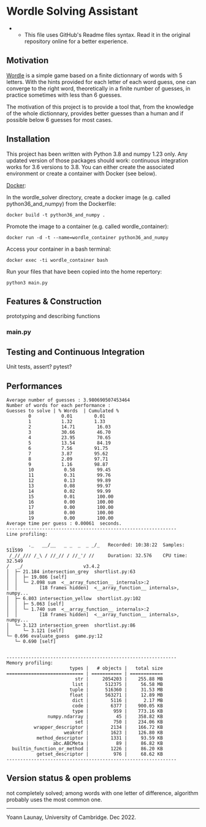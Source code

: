 #  Wordle Solving Assistant #

* * This file uses GitHub's Readme files syntax. Read it in the original repository online for a better experience.

## Motivation

[Wordle](https://wordlegame.org/uk) is a simple game based on a finite dictionnary of words with 5 letters. With the hints provided for each letter of each word guess, one can converge to the right word, theoretically in a finite number of guesses, in practice sometimes with less than 6 guesses.

The motivation of this project is to provide a tool that, from the knowledge of the whole dictionnary, provides better guesses than a human and if possible below 6 guesses for most cases.

## Installation

This project has been written with Python 3.8 and numpy 1.23 only. Any updated version of those packages should work: continuous integration works for 3.6 versions to 3.8.
You can either create the associated environment or create a container with Docker (see below).

[Docker](https://www.docker.com/get-started/):

In the wordle_solver directory, create a docker image (e.g. called python36_and_numpy) from the Dockerfile:
```
docker build -t python36_and_numpy . 
```
Promote the image to a container (e.g. called wordle_container):
```
docker run -d -t --name=wordle_container python36_and_numpy 
```
Access your container in a bash terminal:
```
docker exec -ti wordle_container bash
```
Run your files that have been copied into the home repertory:
```
python3 main.py
```

## Features & Construction

prototyping and describing functions
### main.py 

## Testing and Continuous Integration
Unit tests, assert? pytest?

## Performances
```
Average number of guesses : 3.980690507453464
Number of words for each performance :
Guesses to solve | % Words  | Cumulated %
        0           0.01        0.01
        1           1.32        1.33
        2           14.71        16.03
        3           30.66        46.70
        4           23.95        70.65
        5           13.54        84.19
        6           7.56        91.75
        7           3.87        95.62
        8           2.09        97.71
        9           1.16        98.87
        10           0.58        99.45
        11           0.31        99.76
        12           0.13        99.89
        13           0.08        99.97
        14           0.02        99.99
        15           0.01        100.00
        16           0.00        100.00
        17           0.00        100.00
        18           0.00        100.00
        19           0.00        100.00
Average time per guess : 0.00061  seconds.
--------------------------------------------------------------
Line profiling:

  _     ._   __/__   _ _  _  _ _/_   Recorded: 10:38:22  Samples:  511599
 /_//_/// /_\ / //_// / //_'/ //     Duration: 32.576    CPU time: 32.549
/   _/                      v3.4.2
│  ├─ 21.184 intersection_grey  shortlist.py:63
│  │  ├─ 19.086 [self]
│  │  └─ 2.098 sum  <__array_function__ internals>:2
│  │        [18 frames hidden]  <__array_function__ internals>, numpy...
│  ├─ 6.803 intersection_yellow  shortlist.py:102
│  │  ├─ 5.063 [self]
│  │  └─ 1.740 sum  <__array_function__ internals>:2
│  │        [18 frames hidden]  <__array_function__ internals>, numpy...
│  └─ 3.123 intersection_green  shortlist.py:86
│     └─ 3.121 [self]
└─ 0.696 evaluate_guess  game.py:12
   └─ 0.690 [self]


--------------------------------------------------------------
Memory profiling:
                       types |   # objects |   total size
============================ | =========== | ============
                         str |     2054203 |    255.88 MB
                        list |      512375 |     56.58 MB
                       tuple |      516360 |     31.53 MB
                       float |      563271 |     12.89 MB
                        dict |        5116 |      2.17 MB
                        code |        6377 |    900.05 KB
                        type |         959 |    773.16 KB
               numpy.ndarray |          45 |    358.82 KB
                         set |         750 |    234.06 KB
          wrapper_descriptor |        2134 |    166.72 KB
                     weakref |        1623 |    126.80 KB
           method_descriptor |        1331 |     93.59 KB
                 abc.ABCMeta |          89 |     86.82 KB
  builtin_function_or_method |        1226 |     86.20 KB
           getset_descriptor |         976 |     68.62 KB
--------------------------------------------------------------
```
## Version status & open problems
not completely solved; among words with one letter of difference, algorithm probably uses the most common one. 


--------------------------------------------------------------------------------

Yoann Launay, University of Cambridge.
Dec 2022.
